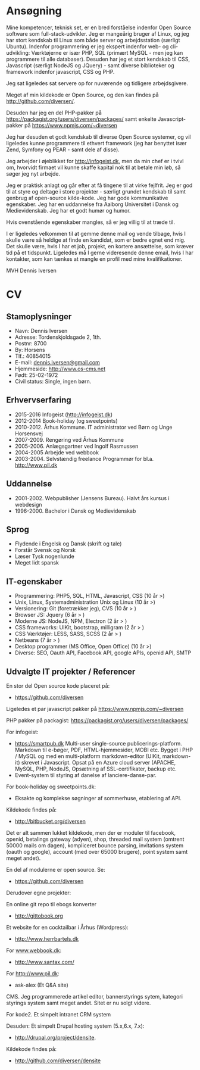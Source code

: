 # Ansøgning

Mine kompetencer, teknisk set, er en bred forståelse indenfor Open Source software som full-stack-udvikler. Jeg er mangeårig bruger af Linux, og jeg har stort kendskab til Linux som både server og arbejdsstation (særligt Ubuntu). Indenfor programmering er jeg ekspert indenfor web- og cli-udvikling: Værktøjerne er især PHP, SQL (primært MySQL - men jeg kan programmere til alle databaser). Desuden har jeg et stort kendskab til CSS, Javascript (særligt NodeJS og JQuery) - samt diverse biblioteker og framework indenfor javascript, CSS og PHP.

Jeg sat ligeledes sat servere op for nuværende og tidligere arbejdsgivere. 

Meget af min kildekode er Open Source, og den kan findes på <http://github.com/diversen/>.

Desuden har jeg en del PHP-pakker på <https://packagist.org/users/diversen/packages/> samt enkelte Javascript-pakker på <https://www.npmjs.com/~diversen>

Jeg har desuden et godt kendskab til diverse Open Source systemer, og vil ligeledes kunne programmere til ethvert framework (jeg har benyttet især Zend, Symfony og PEAR - samt dele af disse). 

Jeg arbejder i øjeblikket for <http://infogeist.dk>, men da min chef er i tvivl om, hvorvidt firmaet vil kunne skaffe kapital nok til at betale min løb, så søger jeg nyt arbejde. 

Jeg er praktisk anlagt og går efter at få tingene til at virke fejlfrit. Jeg er god til at styre og deltage i store projekter - særligt grundet kendskab til samt genbrug af open-source kilde-kode. Jeg har gode kommunikative egenskaber. Jeg har en uddannelse fra Aalborg Universitet i Dansk og Medievidenskab. Jeg har et godt humør og humor.

Hvis ovenstående egenskaber mangles, så er jeg villig til at træde til.

I er ligeledes velkommen til at gemme denne mail og vende tilbage, hvis I skulle være så heldige at finde en kandidat, som er bedre egnet end mig. Det skulle være, hvis I har et job, projekt, en kortere ansættelse, som kræver tid på et tidspunkt. Ligeledes må I gerne videresende denne email, hvis I har kontakter, som kan tænkes at mangle en profil med mine kvalifikationer.

MVH Dennis Iversen

# CV

## Stamoplysninger

* Navn: Dennis Iversen
* Adresse: Tordenskjoldsgade 2, 1th.
* Postnr: 8700
* By: Horsens
* Tlf.: 40854015
* E-mail: <dennis.iversen@gmail.com>
* Hjemmeside: <http://www.os-cms.net>
* Født: 25-02-1972
* Civil status: Single, ingen børn.

## Erhvervserfaring

* 2015-2016  Infogeist (<http://infogeist.dk>)
* 2012-2014  Book-holiday (og sweetpoints)
* 2010-2012. Århus Kommune. IT administrator ved Børn og Unge Horsensvej
* 2007-2009. Rengøring ved Århus Kommune
* 2005-2006. Anlægsgartner ved Ingolf Rasmussen
* 2004-2005  Arbejde ved webbook
* 2003-2004. Selvstændig freelance Programmør for bl.a. <http://www.pil.dk>

## Uddannelse

* 2001-2002. Webpublisher (Jensens Bureau). Halvt års kursus i webdesign
* 1996-2000. Bachelor i Dansk og Medievidenskab

## Sprog

* Flydende i Engelsk og Dansk (skrift og tale)
* Forstår Svensk og Norsk
* Læser Tysk nogenlunde
* Meget lidt spansk

## IT-egenskaber

* Programmering: PHP5, SQL, HTML, Javascript, CSS (10 år >)
* Unix, Linux, Systemadministration Unix og Linux (10 år >)
* Versionering: Git (foretrækker jeg), CVS  (10 år > )
* Browser JS: Jquery (6 år > )
* Moderne JS: NodeJS, NPM, Electron (2 år > )
* CSS frameworks: UIKit, bootstrap, milligram (2 år > )
* CSS Værktøjer: LESS, SASS, SCSS (2 år > )
* Netbeans (7 år > )
* Desktop programmer (MS Office, Open Office) (10 år >)
* Diverse: SEO, Oauth API, Facebook API, google APIs, openid API, SMTP 

## Udvalgte IT projekter / Referencer

En stor del Open source kode placeret på:

* <https://github.com/diversen>

Ligeledes et par javascript pakker på <https://www.npmjs.com/~diversen>

PHP pakker på packagist: <https://packagist.org/users/diversen/packages/>

For infogeist: 

* <https://smartpub.dk> Multi-user single-source publicerings-platform. Markdown til e-bøger, PDF, HTML-hjemmesider, MOBI etc.  Bygget i PHP / MySQL og med en multi-platform markdown-editor (UIKit, markdown-it) skrevet i Javascript. Opsat på en Azure cloud server (APACHE, MySQL, PHP, NodeJS, Opsætning af SSL-certifikater,  backup etc.   
* Event-system til styring af danelse af lanciere-danse-par.  

For book-holiday og sweetpoints.dk: 

* Eksakte og komplekse søgninger af sommerhuse, etablering af API.  

Kildekode findes på:

* <http://bitbucket.org/diversen>

Det er alt sammen lukket kildekode, men  der er moduler til facebook, openid, betalings gateway (adyen), shop, threaded mail system (omtrent 50000 mails om dagen), kompliceret bounce parsing, invitations system (oauth og google), account (med over 65000 brugere), point system samt meget andet).

En del af modulerne er open source. Se:

* <https://github.com/diversen>

Derudover egne projekter:

En online git repo til ebogs konverter 

* <http://gittobook.org>

Et website for en cocktailbar i Århus (Wordpress):

* <http://www.herrbartels.dk>

For www.webbook.dk:

* <http://www.santax.com/>

For <http://www.pil.dk>:

* ask-alex (Et Q&A site) 

CMS. Jeg programmerede artikel editor, bannerstyrings sytem, kategori styrings system samt meget andet.  Sitet er nu solgt videre. 

For kode2. Et simpelt intranet CRM system

Desuden: Et simpelt Drupal hosting system (5.x,6.x, 7.x): 

* <http://drupal.org/project/densite>. 

Kildekode findes på: 

* <http://github.com/diversen/densite>

